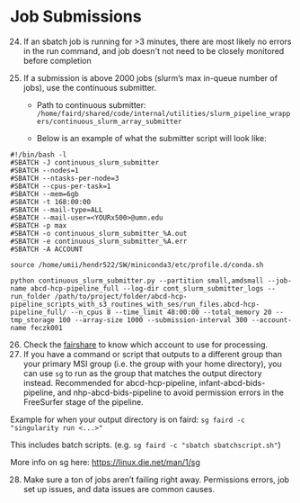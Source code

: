 # Job Submissions

24. If an sbatch job is running for >3 minutes, there are most likely no errors in the run command, and job doesn't not need to be closely monitored before completion 

25. If a submission is above 2000 jobs (slurm’s max in-queue number of jobs), use the continuous submitter.

    * Path to continuous submitter: `/home/faird/shared/code/internal/utilities/slurm_pipeline_wrappers/continuous_slurm_array_submitter`

    * Below is an example of what the submitter script will look like:

```
#!/bin/bash -l
#SBATCH -J continuous_slurm_submitter
#SBATCH --nodes=1
#SBATCH --ntasks-per-node=3
#SBATCH --cpus-per-task=1
#SBATCH --mem=6gb
#SBATCH -t 168:00:00
#SBATCH --mail-type=ALL
#SBATCH --mail-user=<YOURx500>@umn.edu
#SBATCH -p max
#SBATCH -o continuous_slurm_submitter_%A.out
#SBATCH -e continuous_slurm_submitter_%A.err
#SBATCH -A ACCOUNT

source /home/umii/hendr522/SW/miniconda3/etc/profile.d/conda.sh

python continuous_slurm_submitter.py --partition small,amdsmall --job-name abcd-hcp-pipeline_full --log-dir cont_slurm_submitter_logs --run_folder /path/to/project/folder/abcd-hcp-pipeline_scripts_with_s3_routines_with_ses/run_files.abcd-hcp-pipeline_full/ --n_cpus 8 --time_limit 48:00:00 --total_memory 20 --tmp_storage 100 --array-size 1000 --submission-interval 300 --account-name feczk001
```

26. Check the [fairshare](fairshare.md) to know which account to use for processing.
27. If you have a command or script that outputs to a different group than your primary MSI group (i.e. the group with your home directory), you can use `sg` to run as the group that matches the output directory instead. Recommended for abcd-hcp-pipeline, infant-abcd-bids-pipeline, and nhp-abcd-bids-pipeline to avoid permission errors in the FreeSurfer stage of the pipeline.

Example for when your output directory is on faird:
`sg faird -c "singularity run <...>"`

This includes batch scripts. (e.g. `sg faird -c "sbatch sbatchscript.sh"`)

More info on sg here: https://linux.die.net/man/1/sg

28. Make sure a ton of jobs aren’t failing right away. Permissions errors, job set up issues, and data issues are common causes.
